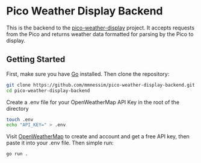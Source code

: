 # Pico Weather Display Backend
This is the backend to the [pico-weather-display](https://github.com/mmnessim/pico-weather-display.git) project. It accepts requests from the Pico and returns weather data formatted for parsing by the Pico to display.

## Getting Started
First, make sure you have [Go](https://go.dev/doc/install) installed. Then clone the repository:
```bash
git clone https://github.com/mmnessim/pico-weather-display-backend.git
cd pico-weather-display-backend
```
Create a .env file for your OpenWeatherMap API Key in the root of the directory
```bash
touch .env
echo "API_KEY=" > .env
```
Visit [OpenWeatherMap](https://openweathermap.org/api) to create and account and get a free API key, then paste it into your .env file. Then simple run:
```bash
go run .
```

